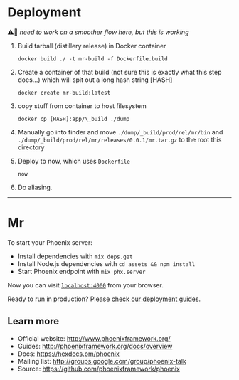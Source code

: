 # Deployment

⚠️🔮 _need to work on a smoother flow here, but this is working_

1. Build tarball (distillery release) in Docker container

   ```
   docker build ./ -t mr-build -f Dockerfile.build
   ```

1. Create a container of that build (not sure this is exactly what this step does...) which will spit out a long hash string [HASH]

   ```
   docker create mr-build:latest
   ```

1. copy stuff from container to host filesystem

   ```
   docker cp [HASH]:app/\_build ./dump
   ```

1. Manually go into finder and move `./dump/_build/prod/rel/mr/bin` and `./dump/_build/prod/rel/mr/releases/0.0.1/mr.tar.gz` to the root this directory

1. Deploy to now, which uses `Dockerfile`

   ```
   now
   ```

1. Do aliasing.

---

# Mr

To start your Phoenix server:

* Install dependencies with `mix deps.get`
* Install Node.js dependencies with `cd assets && npm install`
* Start Phoenix endpoint with `mix phx.server`

Now you can visit [`localhost:4000`](http://localhost:4000) from your browser.

Ready to run in production? Please [check our deployment guides](http://www.phoenixframework.org/docs/deployment).

## Learn more

* Official website: http://www.phoenixframework.org/
* Guides: http://phoenixframework.org/docs/overview
* Docs: https://hexdocs.pm/phoenix
* Mailing list: http://groups.google.com/group/phoenix-talk
* Source: https://github.com/phoenixframework/phoenix
